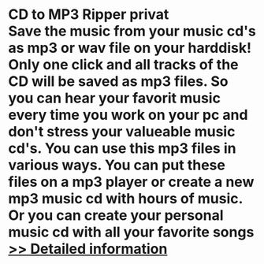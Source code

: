 # CD to MP3 Ripper privat<br />Save the music from your music cd's as mp3 or wav file on your harddisk! Only one click and all tracks of the CD will be saved as mp3 files. So you can hear your favorit music every time you work on your pc and don't stress your valueable music cd's. You can use this mp3 files in various ways. You can put these files on a mp3 player or create a new mp3 music cd with hours of music. Or you can create your personal music cd with all your favorite songs<br />[>> Detailed information](https://secure.shareit.com/shareit/product.html?productid=300060435&affiliateid=200057808)